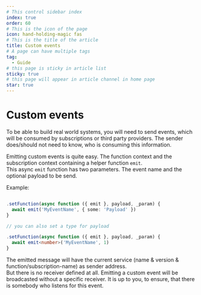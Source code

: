 ```yaml
---
# This control sidebar index
index: true
order: 60
# This is the icon of the page
icon: hand-holding-magic fas
# This is the title of the article
title: Custom events
# A page can have multiple tags
tag:
  - Guide
# this page is sticky in article list
sticky: true
# this page will appear in article channel in home page
star: true
---
```


# Custom events

To be able to build real world systems, you will need to send events, which will be consumed by subscriptions or third party providers. The sender does/should not need to know, who is consuming this information.

Emitting custom events is quite easy. The function context and the subscription context containing a helper function `emit`.  
This async `emit` function has two parameters. The event name and the optional payload to be send.

Example:

```typescript

.setFunction(async function ({ emit }, payload, _param) {
  await emit('MyEventName', { some: 'Payload' })
}

// you can also set a type for payload

.setFunction(async function ({ emit }, payload, _param) {
  await emit<number>('MyEventName', 1)
}

```

The emitted message will have the current service (name & version & function/subscription-name) as sender address.  
But there is no receiver defined at all. Emitting a custom event will be broadcasted without a specific receiver. It is up to you, to ensure, that there is somebody who listens for this event.
